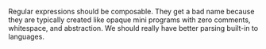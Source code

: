 Regular expressions should be composable. They get a bad name because they are
typically created like opaque mini programs with zero comments, whitespace, and
abstraction. We should really have better parsing built-in to languages.
